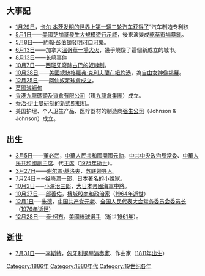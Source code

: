 ## 大事記

  - [1月29日](../Page/1月29日.md "wikilink")，[卡尔
    本茨发明的世界上第一辆三轮汽车获得了](https://zh.wikipedia.org/wiki/卡尔_本茨 "wikilink")“汽车制造专利权
  - [5月1日](../Page/5月1日.md "wikilink")——[美國](https://zh.wikipedia.org/wiki/美國 "wikilink")[芝加哥發生大規模遊行示威](../Page/芝加哥.md "wikilink")，後來演變成[乾草市場暴亂](https://zh.wikipedia.org/wiki/乾草市場暴亂 "wikilink")。
  - [5月8日](../Page/5月8日.md "wikilink")——[約翰·彭伯頓發明](https://zh.wikipedia.org/wiki/約翰·彭伯頓 "wikilink")[可口可樂](https://zh.wikipedia.org/wiki/可口可樂 "wikilink")。
  - [6月13日](../Page/6月13日.md "wikilink")——加拿大[溫哥華一場大火](https://zh.wikipedia.org/wiki/溫哥華大火 "wikilink")，幾乎燒燬了這個新成立的城市。
  - [8月13日](../Page/8月13日.md "wikilink")——[长崎事件](../Page/长崎事件.md "wikilink")
  - [10月7日](../Page/10月7日.md "wikilink")——[西班牙廢除](../Page/西班牙.md "wikilink")[古巴的](../Page/古巴.md "wikilink")[奴隸制](https://zh.wikipedia.org/wiki/奴隸制度 "wikilink")。
  - [10月28日](../Page/10月28日.md "wikilink")——[美國總統](https://zh.wikipedia.org/wiki/美國總統 "wikilink")[格羅弗·克利夫蘭在](https://zh.wikipedia.org/wiki/格羅弗·克利夫蘭 "wikilink")[紐約港](../Page/紐約港.md "wikilink")，為[自由女神像揭幕](../Page/自由女神像.md "wikilink")。
  - [12月25日](../Page/12月25日.md "wikilink")——[阿仙奴足球會成立](https://zh.wikipedia.org/wiki/阿仙奴足球會 "wikilink")。
  - [英國滅](https://zh.wikipedia.org/wiki/英國 "wikilink")[緬甸](https://zh.wikipedia.org/wiki/貢榜王朝 "wikilink")
  - [香港九龍碼頭及貨倉有限公司](https://zh.wikipedia.org/wiki/香港九龍碼頭及貨倉有限公司 "wikilink")（現[九龍倉集團](../Page/九龍倉集團.md "wikilink")）成立。
  - [乔治·伊士曼研制的新式照相机](https://zh.wikipedia.org/wiki/乔治·伊士曼 "wikilink")。
  - 美国护理、个人卫生产品、医疗器材的制造商[强生公司](https://zh.wikipedia.org/wiki/强生公司 "wikilink")（Johnson
    & Johnson）成立。

## 出生

  - [3月5日](../Page/3月5日.md "wikilink")——[董必武](../Page/董必武.md "wikilink")，[中華人民共和國開國元勛](https://zh.wikipedia.org/wiki/中華人民共和國 "wikilink")，[中共中央政治局常委](https://zh.wikipedia.org/wiki/中共中央政治局常委 "wikilink")、[中華人民共和國副主席](https://zh.wikipedia.org/wiki/中華人民共和國副主席 "wikilink")、代[主席](https://zh.wikipedia.org/wiki/中華人民共和國主席 "wikilink")（[1975年逝世](../Page/1975年.md "wikilink")）。
  - [3月27日](../Page/3月27日.md "wikilink")——[谢尔盖·基洛夫](https://zh.wikipedia.org/wiki/谢尔盖·基洛夫 "wikilink")，[苏联领导人](../Page/苏联.md "wikilink")。
  - [7月24日](https://zh.wikipedia.org/wiki/7月24日 "wikilink")－─[谷崎潤一郎](../Page/谷崎潤一郎.md "wikilink")，[日本著名的](../Page/日本.md "wikilink")[小說家](https://zh.wikipedia.org/wiki/小说家 "wikilink")。
  - [10月2日](../Page/10月2日.md "wikilink")－─[小澤治三郎](../Page/小澤治三郎.md "wikilink")，[大日本帝國海軍中將](../Page/大日本帝國海軍.md "wikilink")。
  - [10月27日](../Page/10月27日.md "wikilink")──[邱善佑](../Page/邱善佑.md "wikilink")，[檳城殷商和](https://zh.wikipedia.org/wiki/檳城殷商 "wikilink")[政治家](../Page/政治家.md "wikilink")（[1964年逝世](../Page/1964年.md "wikilink")）
  - [12月1日](../Page/12月1日.md "wikilink")──[朱德](../Page/朱德.md "wikilink")，[中国共产党元老](../Page/中国共产党.md "wikilink")、[全国人民代表大会常务委员会委员长](../Page/全国人民代表大会常务委员会委员长.md "wikilink")（[1976年逝世](../Page/1976年.md "wikilink")）
  - [12月28日](../Page/12月28日.md "wikilink")──[泰·柯布](../Page/泰·柯布.md "wikilink")，[美國棒球選手](https://zh.wikipedia.org/wiki/美國 "wikilink")（逝世[1961年](../Page/1961年.md "wikilink")）。

## 逝世

  - [7月31日](../Page/7月31日.md "wikilink")——[李斯特](https://zh.wikipedia.org/wiki/李斯特 "wikilink")，[匈牙利钢琴演奏家](../Page/匈牙利.md "wikilink")、作曲家（[1811年出生](../Page/1811年.md "wikilink")）

[Category:1886年](https://zh.wikipedia.org/wiki/Category:1886年 "wikilink")
[Category:1880年代](https://zh.wikipedia.org/wiki/Category:1880年代 "wikilink")
[Category:19世纪各年](https://zh.wikipedia.org/wiki/Category:19世纪各年 "wikilink")